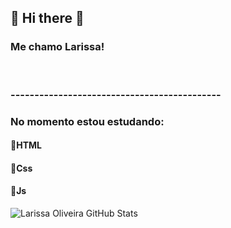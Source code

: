    <h2>🌼 Hi there 🌼</h2>
  
  <h3> Me chamo Larissa! </h3> <br> 
 
 <h3 >--------------------------------------------<h3>
 <h3 >  No momento estou estudando: </h3>
 <h4>  📌HTML </h4>
 <h4>  📌Css </h4>
 <h4>  📌Js </h4>

   ![Larissa Oliveira GitHub Stats](https://github-readme-stats.vercel.app/api?username=lrolivera&show_icons=true&theme=gruvbox)

   
